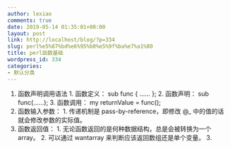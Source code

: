 ```yaml
---
author: lexiao
comments: true
date: 2019-05-14 01:35:01+00:00
layout: post
link: http://localhost/blog/?p=334
slug: perl%e5%87%bd%e6%95%b0%e5%9f%ba%e7%a1%80
title: perl函数基础
wordpress_id: 334
categories:
- 默认分类
---
```


  1. 函数声明调用语法
    1. 函数定义：  sub func {  ...... };
    2. 函数声明：  sub func(......); 
    3. 函数调用：  my returnValue =  func();
  2. 函数输入参数：
    1. 传递机制是  pass-by-reference，即修改 @_ 中的值的话就会修改参数的实际值。
  3. 函数返回值：
    1. 无论函数返回的是何种数据结构，总是会被转换为一个array。
    2. 可以通过 wantarray 来判断应该返回数组还是单个变量。
    3.   

